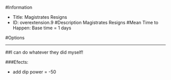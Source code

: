 #Information
 - Title: Magistrates Resigns
 - ID: overextension.9
#Description
Magistrates Resigns
#Mean Time to Happen:
Base time = 1 days

#Options

___
##I can do whatever they did myself!

###Efects:<ul><li>add dip power = -50</li></ul>
